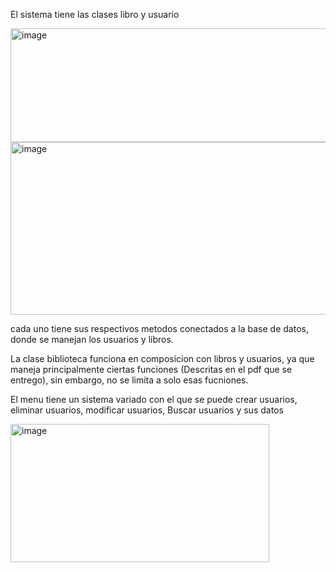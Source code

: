 El sistema tiene las clases libro y usuario

<img width="795" height="182" alt="image" src="https://github.com/user-attachments/assets/bc8c6379-3c70-4fde-b9cb-4077b373df42" />

<img width="825" height="276" alt="image" src="https://github.com/user-attachments/assets/b20fdf0a-2091-401d-80dd-426af507be8c" />

cada uno tiene sus respectivos metodos conectados a la base de datos, donde se manejan los usuarios y libros.

La clase biblioteca funciona en composicion con libros y usuarios, ya que maneja principalmente ciertas funciones (Descritas en el pdf que se entrego), sin embargo, no se limita a solo esas fucniones.

El menu tiene un sistema variado con el que se puede crear usuarios, eliminar usuarios, modificar usuarios, Buscar usuarios y sus datos

<img width="414" height="221" alt="image" src="https://github.com/user-attachments/assets/f63844d8-732d-4ef9-93e6-f8876732a59c" />


